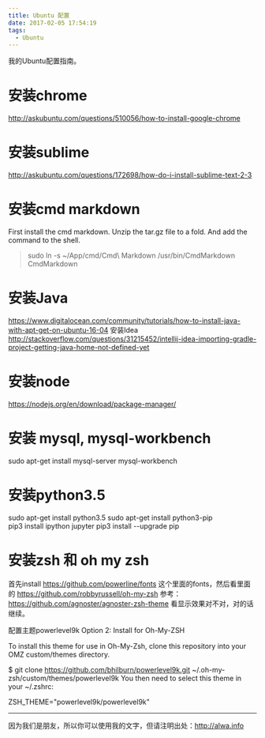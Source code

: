 ```yaml
---
title: Ubuntu 配置
date: 2017-02-05 17:54:19
tags:
  - Ubuntu
---
```


我的Ubuntu配置指南。

<!-- more -->

# 安装chrome
http://askubuntu.com/questions/510056/how-to-install-google-chrome


# 安装sublime
http://askubuntu.com/questions/172698/how-do-i-install-sublime-text-2-3



# 安装cmd markdown
First install the cmd markdown. Unzip the tar.gz file to a fold.
And add the command to the shell.
>sudo ln -s ~/App/cmd/Cmd\ Markdown /usr/bin/CmdMarkdown
>CmdMarkdown

# 安装Java
https://www.digitalocean.com/community/tutorials/how-to-install-java-with-apt-get-on-ubuntu-16-04
安装Idea
http://stackoverflow.com/questions/31215452/intellij-idea-importing-gradle-project-getting-java-home-not-defined-yet

# 安装node
https://nodejs.org/en/download/package-manager/


# 安装 mysql, mysql-workbench
sudo apt-get install mysql-server mysql-workbench

# 安装python3.5
sudo apt-get install python3.5
sudo apt-get install python3-pip    
pip3 install ipython jupyter
pip3 install --upgrade pip

# 安装zsh 和 oh my zsh
首先install https://github.com/powerline/fonts
这个里面的fonts，然后看里面的
https://github.com/robbyrussell/oh-my-zsh
参考：https://github.com/agnoster/agnoster-zsh-theme
看显示效果对不对，对的话继续。

配置主题powerlevel9k
Option 2: Install for Oh-My-ZSH

To install this theme for use in Oh-My-Zsh, clone this repository into your OMZ custom/themes directory.

$ git clone https://github.com/bhilburn/powerlevel9k.git ~/.oh-my-zsh/custom/themes/powerlevel9k
You then need to select this theme in your ~/.zshrc:

ZSH_THEME="powerlevel9k/powerlevel9k"

----

因为我们是朋友，所以你可以使用我的文字，但请注明出处：http://alwa.info
